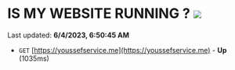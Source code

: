 # IS MY WEBSITE RUNNING ? [![](https://img.shields.io/static/v1?label=Sponsor&message=%E2%9D%A4&logo=GitHub&color=%23fe8e86)](https://github.com/sponsors/<username>)

Last updated: **6/4/2023, 6:50:45 AM**

- `GET` [https://youssefservice.me](https://youssefservice.me) - **Up** (1035ms)
